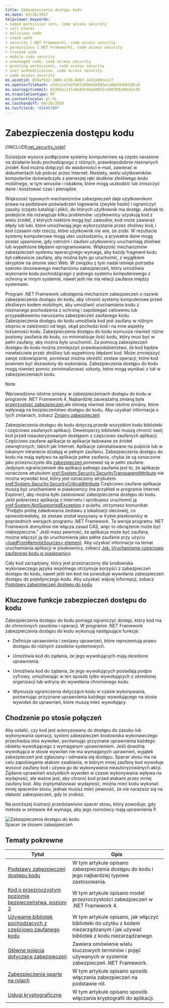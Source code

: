 ```yaml
---
title: Zabezpieczenia dostępu kodu
ms.date: 03/30/2017
helpviewer_keywords:
- named permission sets, code access security
- call stacks
- malicious code
- stack walk
- security [.NET Framework], code access security
- permissions [.NET Framework], code access security
- trusted code
- mobile code security
- unmanaged code, code access security
- granting permissions, code access security
- user authentication, code access security
- code access security
ms.assetid: 859af632-c80d-4736-8d6f-1e01b09ce127
ms.openlocfilehash: a7dce1efedfb652096e6b583eca08e5b80d282a5
ms.sourcegitcommit: 62285ec11fa8e8424bab00511a90760c60e63c95
ms.translationtype: MT
ms.contentlocale: pl-PL
ms.lasthandoff: 04/20/2020
ms.locfileid: "81645780"
---
```

# <a name="code-access-security"></a>Zabezpieczenia dostępu kodu
[!INCLUDE[net_security_note](../../../includes/net-security-note-md.md)]  
  
 Dzisiejsze wysoce podłączone systemy komputerowe są często narażone na działanie kodu pochodzącego z różnych, prawdopodobnie nieznanych źródeł. Kod można dołączyć do wiadomości e-mail, zawierać w dokumentach lub pobrać przez Internet. Niestety, wielu użytkowników komputerów doświadczyło z pierwszej ręki skutków złośliwego kodu mobilnego, w tym wirusów i robaków, które mogą uszkodzić lub zniszczyć dane i kosztować czas i pieniądze.  
  
 Większość typowych mechanizmów zabezpieczeń daje użytkownikom prawa na podstawie poświadczeń logowania (zwykle hasło) i ograniczyć zasoby (często katalogi i pliki), do których użytkownik ma dostęp. Jednak to podejście nie rozwiązuje kilku problemów: użytkownicy uzyskują kod z wielu źródeł, z których niektóre mogą być zawodne; kod może zawierać błędy lub luki, które umożliwiają jego wykorzystanie przez złośliwy kod; i kod czasami robi rzeczy, które użytkownik nie wie, że zrobi. W rezultacie systemy komputerowe mogą ulec uszkodzeniu, a prywatne dane mogą zostać ujawnione, gdy ostrożni i zaufani użytkownicy uruchamiają złośliwe lub wypełnione błędami oprogramowanie. Większość mechanizmów zabezpieczeń systemu operacyjnego wymaga, aby każdy fragment kodu był całkowicie zaufany, aby można było go uruchomić, z wyjątkiem skryptów na stronie sieci Web. W związku z tym nadal istnieje potrzeba szeroko stosowanego mechanizmu zabezpieczeń, który umożliwia wykonanie kodu pochodzącego z jednego systemu komputerowego z ochroną w innym systemie, nawet jeśli nie ma relacji zaufania między systemami.  
  
 Program .NET Framework udostępnia mechanizm zabezpieczeń o nazwie zabezpieczenia dostępu do kodu, aby chronić systemy komputerowe przed złośliwym kodem mobilnym, aby umożliwić uruchamianie kodu z nieznanego pochodzenia z ochroną i zapobiegać celowemu lub przypadkowemu naruszaniu zabezpieczeń zaufanego kodu. Zabezpieczenia dostępu do kodu umożliwia kod jest zaufany w różnym stopniu w zależności od tego, skąd pochodzi kod i na inne aspekty tożsamości kodu. Zabezpieczenia dostępu do kodu wymusza również różne poziomy zaufania do kodu, co minimalizuje ilość kodu, który musi być w pełni zaufany, aby można było uruchomić. Za pomocą zabezpieczeń dostępu do kodu można zmniejszyć prawdopodobieństwo, że kod będzie niewłaściwie przez złośliwy lub wypełniony błędami kod. Może zmniejszyć swoje zobowiązanie, ponieważ można określić zestaw operacji, które kod powinien być dozwolony do wykonania. Zabezpieczenia dostępu do kodu mogą również pomóc zminimalizować szkody, które mogą wynikać z luk w zabezpieczeniach kodu.  
  
> [!NOTE]
> Wprowadzono istotne zmiany w zabezpieczeniach dostępu do kodu w programie .NET Framework 4. Najbardziej zauważalną zmianą była [przejrzystość zabezpieczeń,](security-transparent-code.md)ale istnieją również inne istotne zmiany, które wpływają na bezpieczeństwo dostępu do kodu. Aby uzyskać informacje o tych zmianach, zobacz [Zmiany zabezpieczeń](https://docs.microsoft.com/previous-versions/dotnet/framework/security/security-changes).  
  
 Zabezpieczenia dostępu do kodu dotyczą przede wszystkim kodu biblioteki i częściowo zaufanych aplikacji. Deweloperzy biblioteki muszą chronić swój kod przed nieautoryzowanym dostępem z częściowo zaufanych aplikacji. Częściowo zaufane aplikacje to aplikacje ładowane ze źródeł zewnętrznych, takich jak Internet. Aplikacje zainstalowane na pulpicie lub w lokalnym intranecie działają w pełnym zaufaniu. Zabezpieczenia dostępu do kodu nie mają wpływu na aplikacje pełne zaufania, chyba że są oznaczone jako przezroczyste dla [zabezpieczeń,](security-transparent-code.md)ponieważ są w pełni zaufane. Jedynym ograniczeniem dla aplikacji pełnego zaufania jest to, że aplikacje oznaczone atrybutem <xref:System.Security.SecurityTransparentAttribute> nie można wywołać kod, który jest oznaczony atrybutem. <xref:System.Security.SecurityCriticalAttribute> Częściowo zaufane aplikacje muszą być uruchamiane w piaskownicy (na przykład w programie Internet Explorer), aby można było zastosować zabezpieczenia dostępu do kodu. Jeśli pobierzesz aplikację z Internetu i spróbujesz uruchomić ją <xref:System.NotSupportedException> z pulpitu, otrzymasz komunikat: "Podjęto próbę załadowania zestawu z lokalizacji sieciowej, co spowodowałoby, że zestaw został wysysany w trybie piaskownicy w poprzednich wersjach programu .NET Framework. Ta wersja programu .NET Framework domyślnie nie włącza zasad CAS, więc to obciążenie może być niebezpieczne." Jeśli masz pewność, że aplikacja może być zaufana, można włączyć ją do uruchomienia jako pełne zaufanie przy użyciu [ \<loadFromRemoteSources> element](../configure-apps/file-schema/runtime/loadfromremotesources-element.md). Aby uzyskać informacje na temat uruchamiania aplikacji w piaskownicy, zobacz [Jak: Uruchamianie częściowo zaufanego kodu w piaskownicy](how-to-run-partially-trusted-code-in-a-sandbox.md).  
  
 Cały kod zarządzany, który jest przeznaczony dla środowiska wykonawczego języka wspólnego otrzymuje korzyści z zabezpieczeń dostępu do kodu, nawet jeśli ten kod nie powoduje wywołania zabezpieczeń dostępu do pojedynczego kodu. Aby uzyskać więcej informacji, zobacz [Podstawy zabezpieczeń dostępu do kodu](code-access-security-basics.md).  
  
<a name="key_functions"></a>
## <a name="key-functions-of-code-access-security"></a>Kluczowe funkcje zabezpieczeń dostępu do kodu  
 Zabezpieczenia dostępu do kodu pomaga ograniczyć dostęp, który kod ma do chronionych zasobów i operacji. W programie .NET Framework zabezpieczenia dostępu do kodu wykonują następujące funkcje:  
  
- Definiuje uprawnienia i zestawy uprawnień, które reprezentują prawo dostępu do różnych zasobów systemowych.  
  
- Umożliwia kod do żądania, że jego wywołujących mają określone uprawnienia.  
  
- Umożliwia kod do żądania, że jego wywołujących posiadają podpis cyfrowy, umożliwiając w ten sposób tylko wywołujących z określonej organizacji lub witryny do wywołania chronionego kodu.  
  
- Wymusza ograniczenia dotyczące kodu w czasie wykonywania, porównując przyznane uprawnienia każdego wywołującego na stosie wywołań do uprawnień, które muszą mieć wywołujący.  
  
<a name="walking_the_call_stack"></a>
## <a name="walking-the-call-stack"></a>Chodzenie po stosie połączeń  
 Aby ustalić, czy kod jest autoryzowany do dostępu do zasobu lub wykonywania operacji, system zabezpieczeń środowiska wykonawczego przechadza stos wywołań, porównując przyznane uprawnienia każdego obiektu wywołującego z wymaganym uprawnieniem. Jeśli dowolna wywołująca w stosie wywołań nie ma wymaganych uprawnień, wyjątek zabezpieczeń jest zgłaszany i odmawia się dostępu. Spacer stosu ma na celu zapobieganie atakom zwabiania, w którym mniej zaufany kod wywołuje wysoce zaufany kod i używa go do wykonywania nieautoryzowanych akcji. Żądanie uprawnień wszystkich wywołań w czasie wykonywania wpływa na wydajność, ale ważne jest, aby chronić kod przed atakami przez mniej zaufany kod. Aby zoptymalizować wydajność, można mieć kodu wykonać mniej spacerów stosu; jednak musisz mieć pewność, że nie narażasz się na słabość zabezpieczeń, gdy to zrobisz.  
  
 Na poniższej ilustracji przedstawiono spacer stosu, który powoduje, gdy metoda w zestawie A4 wymaga, aby jego rozmówcy mają uprawnienia P.  
  
 ![Zabezpieczenia dostępu do kodu](media/slide-10a.gif "slide_10a")  
Spacer ze stosem zabezpieczeń  
  
<a name="related_topics"></a>
## <a name="related-topics"></a>Tematy pokrewne  
  
|Tytuł|Opis|  
|-----------|-----------------|  
|[Podstawy zabezpieczeń dostępu kodu](code-access-security-basics.md)|W tym artykule opisano zabezpieczenia dostępu do kodu i jego najbardziej typowe zastosowania.|  
|[Kod o przezroczystym poziomie bezpieczeństwa, poziom 2](security-transparent-code-level-2.md)|W tym artykule opisano model przezroczystości zabezpieczeń w .NET Framework 4.|  
|[Używanie bibliotek pochodzących z częściowo zaufanego kodu](using-libraries-from-partially-trusted-code.md)|W tym artykule opisano, jak włączyć biblioteki do użytku z kodem niezarządzanym i jak używać bibliotek z kodu niezarządzanego.|  
|[Główne pojęcia dotyczące zabezpieczeń](../../standard/security/key-security-concepts.md)|Zawiera omówienie wielu kluczowych terminów i pojęć używanych w systemie zabezpieczeń .NET Framework.|  
|[Zabezpieczenia oparte na rolach](../../standard/security/role-based-security.md)|W tym artykule opisano sposób włączania zabezpieczeń na podstawie ról.|  
|[Usługi kryptograficzne](../../standard/security/cryptographic-services.md)|W tym artykule opisano sposób włączania kryptografii do aplikacji.|
